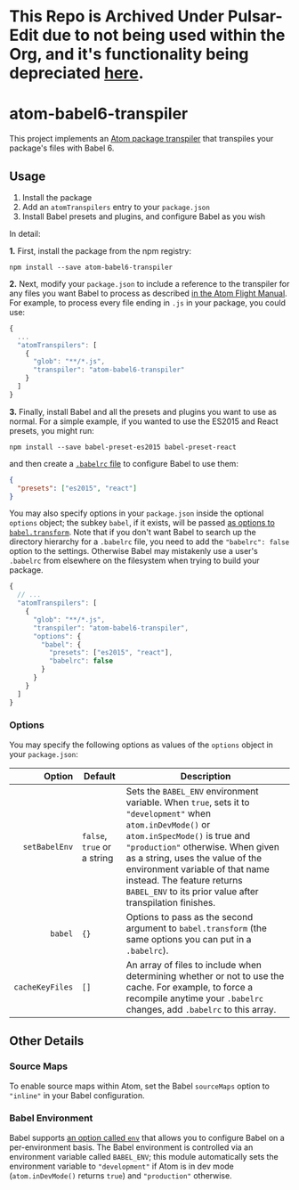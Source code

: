 # This Repo is Archived Under Pulsar-Edit due to not being used within the Org, and it's functionality being depreciated [here](https://github.com/pulsar-edit/pulsar/blob/master/docs/rfcs/005-pretranspile.md#motivation).

# atom-babel6-transpiler

This project implements an [Atom package transpiler]() that transpiles your package's files with Babel 6.

## Usage

1. Install the package
2. Add an `atomTranspilers` entry to your `package.json`
3. Install Babel presets and plugins, and configure Babel as you wish

In detail:

**1.** First, install the package from the npm registry:

    npm install --save atom-babel6-transpiler

**2.** Next, modify your `package.json` to include a reference to the transpiler for any files you want Babel to process as described [in the Atom Flight Manual](). For example, to process every file ending in `.js` in your package, you could use:

```javascript
{
  ...
  "atomTranspilers": [
    {
      "glob": "**/*.js",
      "transpiler": "atom-babel6-transpiler"
    }
  ]
}
```

**3.** Finally, install Babel and all the presets and plugins you want to use as normal. For a simple example, if you wanted to use the ES2015 and React presets, you might run:

    npm install --save babel-preset-es2015 babel-preset-react

and then create a [`.babelrc` file](http://babeljs.io/docs/usage/babelrc/) to configure Babel to use them:

```json
{
  "presets": ["es2015", "react"]
}
```

You may also specify options in your `package.json` inside the optional `options` object; the subkey `babel`, if it exists, will be passed [as options to `babel.transform`](http://babeljs.io/docs/usage/api/#babeltransformcode-optionsdocsusageoptions). Note that if you don't want Babel to search up the directory hierarchy for a `.babelrc` file, you need to add the `"babelrc": false` option to the settings. Otherwise Babel may mistakenly use a user's `.babelrc` from elsewhere on the filesystem when trying to build your package.

```javascript
{
  // ...
  "atomTranspilers": [
    {
      "glob": "**/*.js",
      "transpiler": "atom-babel6-transpiler",
      "options": {
        "babel": {
          "presets": ["es2015", "react"],
          "babelrc": false
        }
      }
    }
  ]
}
```

### Options

You may specify the following options as values of the `options` object in your `package.json`:

|Option|Default|Description|
|--:|---|---|
|`setBabelEnv`|`false`, `true` or a string|Sets the `BABEL_ENV` environment variable. When `true`, sets it to `"development"` when `atom.inDevMode()` or `atom.inSpecMode()` is true and `"production"` otherwise. When given as a string, uses the value of the environment variable of that name instead. The feature returns `BABEL_ENV` to its prior value after transpilation finishes.|
|`babel`|`{}`|Options to pass as the second argument to `babel.transform` (the same options you can put in a `.babelrc`).|
|`cacheKeyFiles`|`[]`|An array of files to include when determining whether or not to use the cache. For example, to force a recompile anytime your `.babelrc` changes, add `.babelrc` to this array.|

## Other Details

### Source Maps

To enable source maps within Atom, set the Babel `sourceMaps` option to `"inline"` in your Babel configuration.

### Babel Environment

Babel supports [an option called `env`](https://babeljs.io/docs/usage/babelrc/#env-option) that allows you to configure Babel on a per-environment basis. The Babel environment is controlled via an environment variable called `BABEL_ENV`; this module automatically sets the environment variable to `"development"` if Atom is in dev mode (`atom.inDevMode()` returns `true`) and `"production"` otherwise.
